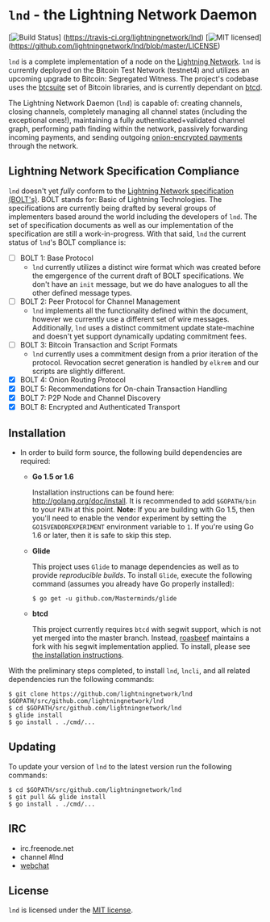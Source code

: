 # `lnd` - the Lightning Network Daemon

[![Build Status](http://img.shields.io/travis/lightningnetwork/lnd.svg)]
(https://travis-ci.org/lightningnetwork/lnd) 
[![MIT licensed](https://img.shields.io/badge/license-MIT-blue.svg)]
(https://github.com/lightningnetwork/lnd/blob/master/LICENSE)


`lnd` is a complete implementation of a node on the [Lightning
Network](lightning.network). `lnd` is currently deployed on the Bitcoin Test
Network (testnet4) and utilizes an upcoming upgrade to Bitcoin: Segregated
Witness. The project's codebase uses the
[btcsuite](https://github.com/btcsuite/) set of Bitcoin libraries, and is
currently dependant on [btcd](https://github.com/btcsuite/btcd).

The Lightning Network Daemon (`lnd`) is capable of: creating channels, closing
channels, completely managing all channel states (including the exceptional
ones!), maintaining a fully authenticated+validated channel graph, performing
path finding within the network, passively forwarding incoming payments, and
sending outgoing [onion-encrypted
payments](https://github.com/lightningnetwork/lightning-onion) through the
network.

## Lightning Network Specification Compliance

`lnd` doesn't yet _fully_ conform to the [Lightning Network specification
(BOLT's)](https://github.com/lightningnetwork/lightning-rfc). BOLT stands for:
Basic of Lightning Technologies. The specifications are currently being drafted
by several groups of implementers based around the world including the
developers of `lnd`. The set of specification documents as well as our
implementation of the specification are still a work-in-progress. With that
said, `lnd` the current status of `lnd`'s BOLT compliance is:

  - [ ] BOLT 1: Base Protocol
     * `lnd` currently utilizes a distinct wire format which was created before
       the emgergence of the current draft of BOLT specifications. We don't
       have an `init` message, but we do have analogues to all the other
       defined message types.
  - [ ] BOLT 2: Peer Protocol for Channel Management
     * `lnd` implements all the functionality defined within the document,
       however we currently use a different set of wire messages. Additionally,
       `lnd` uses a distinct commitment update state-machine and doesn't yet
       support dynamically updating commitment fees.
  - [ ] BOLT 3: Bitcoin Transaction and Script Formats
     * `lnd` currently uses a commitment design from a prior iteration of the
       protocol. Revocation secret generation is handled by `elkrem` and our
       scripts are slightly different.
  - [X] BOLT 4: Onion Routing Protocol
  - [X] BOLT 5: Recommendations for On-chain Transaction Handling
  - [X] BOLT 7: P2P Node and Channel Discovery
  - [X] BOLT 8: Encrypted and Authenticated Transport

## Installation

* In order to build form source, the following build dependencies are required:
  * **Go 1.5 or 1.6**

    Installation instructions can be found here: http://golang.org/doc/install.
    It is recommended to add `$GOPATH/bin` to your `PATH` at this point.
    **Note:** If you are building with Go 1.5, then you'll need to enable the
    vendor experiment by setting the `GO15VENDOREXPERIMENT` environment
    variable to `1`. If you're using Go 1.6 or later, then it is safe to skip
    this step.

  * **Glide**

    This project uses `Glide` to manage dependencies as well as to provide *reproducible builds*.
    To install `Glide`, execute the following command (assumes you already have Go properly installed):

      `$ go get -u github.com/Masterminds/glide`
  * **btcd**

    This project currently requires `btcd` with segwit support, which is not
    yet merged into the master branch. Instead,
    [roasbeef](https://github.com/roasbeef/btcd) maintains a fork with his
    segwit implementation applied. To install, please see [the installation
    instructions](docs/INSTALL.md).

With the preliminary steps completed, to install `lnd`, `lncli`, and all
related dependencies run the following commands:

```
$ git clone https://github.com/lightningnetwork/lnd $GOPATH/src/github.com/lightningnetwork/lnd
$ cd $GOPATH/src/github.com/lightningnetwork/lnd
$ glide install
$ go install . ./cmd/...
```

## Updating
To update your version of `lnd` to the latest version run the following
commands:
```
$ cd $GOPATH/src/github.com/lightningnetwork/lnd
$ git pull && glide install
$ go install . ./cmd/...
```

## IRC
  * irc.freenode.net
  * channel #lnd
  * [webchat](https://webchat.freenode.net/?channels=lnd)

## License
`lnd` is licensed under the [MIT license](https://github.com/lightningnetwork/lnd/blob/master/LICENSE).
